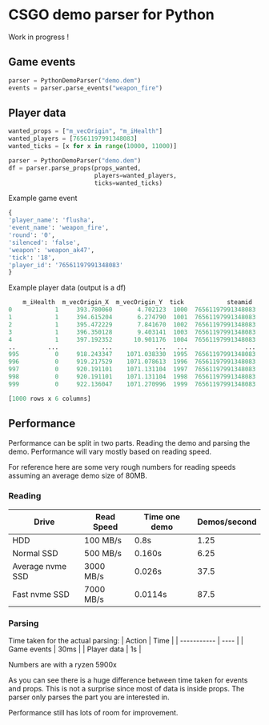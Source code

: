 # CSGO demo parser for Python
Work in progress !


## Game events

```python
parser = PythonDemoParser("demo.dem")
events = parser.parse_events("weapon_fire")
```
## Player data
```python
wanted_props = ["m_vecOrigin", "m_iHealth"]
wanted_players = [76561197991348083]
wanted_ticks = [x for x in range(10000, 11000)]

parser = PythonDemoParser("demo.dem")
df = parser.parse_props(props_wanted,
                        players=wanted_players,
                        ticks=wanted_ticks)
```

Example game event
```python
{
'player_name': 'flusha',
'event_name': 'weapon_fire',
'round': '0',
'silenced': 'false',
'weapon': 'weapon_ak47',
'tick': '18',
'player_id': '76561197991348083'
}
```
Example player data (output is a df)


```python
    m_iHealth  m_vecOrigin_X  m_vecOrigin_Y  tick            steamid    name
0            1     393.780060       4.702123  1000  76561197991348083  flusha
1            1     394.615204       6.274790  1001  76561197991348083  flusha
2            1     395.472229       7.841670  1002  76561197991348083  flusha
3            1     396.350128       9.403141  1003  76561197991348083  flusha
4            1     397.192352      10.901176  1004  76561197991348083  flusha
..         ...            ...            ...   ...                ...     ...
995          0     918.243347    1071.038330  1995  76561197991348083  flusha
996          0     919.217529    1071.078613  1996  76561197991348083  flusha
997          0     920.191101    1071.131104  1997  76561197991348083  flusha
998          0     920.191101    1071.131104  1998  76561197991348083  flusha
999          0     922.136047    1071.270996  1999  76561197991348083  flusha

[1000 rows x 6 columns]
```
## Performance

Performance can be split in two parts. Reading the demo and parsing the demo. 
Performance will vary mostly based on reading speed.

For reference here are some very rough numbers for reading speeds assuming an average demo size of 80MB.
### Reading
| Drive            | Read Speed | Time one demo | Demos/second |
| ---------------- | ---------- | ------------- | ------------ |
| HDD              | 100 MB/s   | 0.8s          | 1.25         |
| Normal SSD       | 500 MB/s   | 0.160s        | 6.25         |
| Average nvme SSD | 3000 MB/s  | 0.026s        | 37.5         |
| Fast nvme SSD    | 7000 MB/s  | 0.0114s       | 87.5         |

### Parsing
Time taken for the actual parsing:
| Action      | Time |
| ----------- | ---- |
| Game events | 30ms |
| Player data | 1s   |

Numbers are with a ryzen 5900x


As you can see there is a huge difference between time taken for events and props. This is not a surprise since most of data is inside props. The parser only parses the part you are interested in.

Performance still has lots of room for improvement.